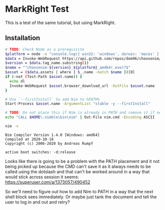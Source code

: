 # MarkRight Test

This is a test of the same tutorial, but using MarkRight.

## Installation

```sh
# TODO: Check Node as a prerequisite
$platform = node -e "console.log({ win32: 'windows', darwin: 'macos' }[process.platform] || process.platform)"
$data = Invoke-WebRequest https://api.github.com/repos/dom96/choosenim/releases/latest | ConvertFrom-Json
$version = $data.tag_name.substring(1)
$name = "^choosenim-${version}_${platform}_amd64(.exe)?$"
$asset = ($data.assets | where { $_.name -match $name })[0]
if (-not (Test-Path $asset.name)) {
  echo dl
  Invoke-WebRequest $asset.browser_download_url -OutFile $asset.name
}

# Use `--firstInstall` to add Nim to %PATH%
Start-Process $asset.name -ArgumentList "stable -y --firstInstall"

# TODO: Do not place this if Nim is already in PATH and remove it if needed
echo "CALL $HOME\.nimble\bin\nim" | Out-File nim.cmd -Encoding ASCII
```

```sh
nim -v
```

```stdout
Nim Compiler Version 1.4.0 [Windows: amd64]
Compiled at 2020-10-18
Copyright (c) 2006-2020 by Andreas Rumpf

active boot switches: -d:release
```

Looks like there is going to be a problem with the PATH placement and it not
being picked up because the CMD can't save it as it always needs to be called
using the dotslash and that can't be worked around in a way that would stick
across session it seems: https://superuser.com/a/1373057/490452

So we'll need to figure out how to add Nim to PATH in a way that the next shell
block sees immediately. Or maybe just tank the document and tell the user to log
in and out and retry?
